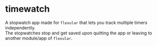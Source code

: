 # timewatch

A stopwatch app made for `flexular` that lets you track multiple timers independently.
<br>
The stopwatches stop and get saved upon quitting the app or leaving to another module/app of `flexular`.
